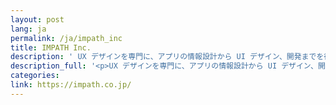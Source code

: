 ```yaml
---
layout: post
lang: ja
permalink: /ja/impath_inc
title: IMPATH Inc.
description: ' UX デザインを専門に、アプリの情報設計から UI デザイン、開発までを行う会社。 '
description_full: '<p>UX デザインを専門に、アプリの情報設計から UI デザイン、開発までを行う会社。</p>'
categories: 
link: https://impath.co.jp/
---
```

